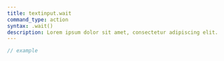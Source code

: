 ```yaml
---
title: textinput.wait
command_type: action
syntax: .wait()
description: Lorem ipsum dolor sit amet, consectetur adipiscing elit.
---
```


```javascript
// example
```